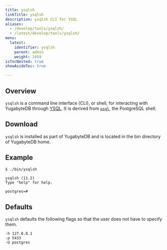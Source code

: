 ```yaml
---
title: ysqlsh
linkTitle: ysqlsh
description: ysqlsh CLI for YSQL
aliases:
  - /develop/tools/ysqlsh/
  - /latest/develop/tools/ysqlsh/
menu:
  latest:
    identifier: ysqlsh
    parent: admin
    weight: 2459
isTocNested: true
showAsideToc: true

---
```


## Overview

`ysqlsh` is a command line interface (CLI), or shell, for interacting with YugabyteDB through [YSQL](../../api/ysql/). It is derived from [`psql`](https://www.postgresql.org/docs/11/app-psql.html), the PostgreSQL shell.

## Download

`ysqlsh` is installed as part of YugabyteDB and is located in the bin directory of YugabyteDB home.

## Example

```sh
$ ./bin/ysqlsh
```

```
ysqlsh (11.2)
Type "help" for help.

postgres=#
```

## Defaults

`ysqlsh` defaults the following flags so that the user does not have to specify them.

```
-h 127.0.0.1 
-p 5433 
-U postgres
```
